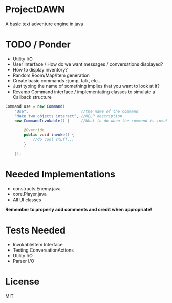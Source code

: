 ProjectDAWN
===========

A basic text adventure engine in java

TODO / Ponder
=============

- Utility I/O
- User Interface / How do we want messages / conversations displayed?
- How to display inventory?
- Random Room/Map/Item generation
- Create basic commands : jump, talk, etc...
- Just typing the name of something implies that you want to look at it?
- Revamp Command interface / implementating classes to simulate a Callback structure

```java
Command use = new Command(
    "Use",                       //the name of the command
    "Make two objects interact", //HELP description
    new CommandInvokable() {     //What to do when the command is invoked

        @Override
        public void invoke() {
            //do cool stuff...
        }

    });
```

Needed Implementations
======================

- constructs.Enemy.java
- core.Player.java
- All UI classes

**Remember to properly add comments and credit when appropriate!**

Tests Needed
============

- InvokableItem Interface
- Testing ConversationActions
- Utility I/O
- Parser I/O

License
=======

MIT
